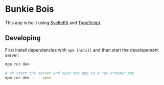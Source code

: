 # Bunkie Bois

This app is built using [SvelteKit](https://kit.svelte.dev/) and [TypeScript](https://www.typescriptlang.org/).

## Developing

First install dependencies with `npm install` and then start the developement server:

```bash
npm run dev

# or start the server and open the app in a new browser tab
npm run dev -- --open
```
